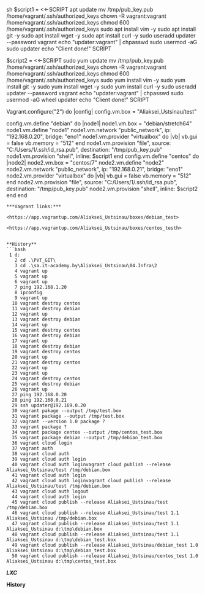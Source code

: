 sh
$script1 = <<-SCRIPT
apt update
mv /tmp/pub_key.pub /home/vagrant/.ssh/authorized_keys
chown -R vagrant:vagrant /home/vagrant/.ssh/authorized_keys
chmod 600 /home/vagrant/.ssh/authorized_keys
sudo apt install vim -y 
sudo apt install git -y
sudo apt install wget -y 
sudo apt install curl -y
sudo useradd updater --password vagrant
echo "updater:vagrant" | chpasswd
sudo usermod -aG sudo updater
echo "Client done!"
SCRIPT

$script2 = <<-SCRIPT
sudo yum update
mv /tmp/pub_key.pub /home/vagrant/.ssh/authorized_keys
chown -R vagrant:vagrant /home/vagrant/.ssh/authorized_keys
chmod 600 /home/vagrant/.ssh/authorized_keys
sudo yum install vim -y 
sudo yum install git -y 
sudo yum install wget -y 
sudo yum install curl -y
sudo useradd updater --password vagrant
echo "updater:vagrant" | chpasswd
sudo usermod -aG wheel updater
echo "Client done!"
SCRIPT

Vagrant.configure("2") do |config|
  config.vm.box = "Aliaksei_Ustsinau/test"

  config.vm.define "debian" do |node1|
    node1.vm.box = "debian/stretch64"
    node1.vm.define "node1"
    node1.vm.network "public_network", ip: "192.168.0.20",  bridge: "eno1"
    node1.vm.provider "virtualbox" do |vb|
       vb.gui = false
       vb.memory = "512"
    end
    node1.vm.provision "file", source: "C:/Users/1/.ssh/id_rsa.pub", destination: "/tmp/pub_key.pub"
    node1.vm.provision "shell", 
        inline: $script1
  end
  config.vm.define "centos" do |node2|
    node2.vm.box = "centos/7"
    node2.vm.define "node2"
    node2.vm.network "public_network", ip: "192.168.0.21",  bridge: "eno1"
    node2.vm.provider "virtualbox" do |vb|
       vb.gui = false
       vb.memory = "512"
    end
    node2.vm.provision "file", source: "C:/Users/1/.ssh/id_rsa.pub", destination: "/tmp/pub_key.pub"
    node2.vm.provision "shell",
        inline: $script2
  end
end
```
***Vagrant links:***

<https://app.vagrantup.com/Aliaksei_Ustsinau/boxes/debian_test>

<https://app.vagrantup.com/Aliaksei_Ustsinau/boxes/centos_testh>


**History**
```bash
 1 d:
   2 cd .\PVT_GIT\
   3 cd .\sa.it-academy.by\Aliaksei_Ustsinau\04.Infra\2
   4 vagrant up
   5 vagrant up
   6 vagrant up
   7 ping 192.168.1.20
   8 ipconfig
   9 vagrant up
  10 vagrant destroy centos
  11 vagrant destroy debian
  12 vagrant up
  13 vagrant destroy debian
  14 vagrant up
  15 vagrant destroy centos
  16 vagrant destroy debian
  17 vagrant up
  18 vagrant destroy debian
  19 vagrant destroy centos
  20 vagrant up
  21 vagrant destroy centos
  22 vagrant up
  23 vagrant up
  24 vagrant destroy centos
  25 vagrant destroy debian
  26 vagrant up
  27 ping 192.168.0.20
  28 ping 192.168.0.21
  29 ssh updater@192.169.0.20
  30 vagrant pakage --output /tmp/test.box
  31 vagrant package --output /tmp/test.box
  32 vagrant --version 1.0 package ?
  33 vagrant package ?
  34 vagrant package centos --output /tmp/centos_test.box
  35 vagrant package debian --output /tmp/debian_test.box
  36 vagrant cloud login
  37 vagrant auth
  38 vagrant cloud auth
  39 vagrant cloud auth login
  40 vagrant cloud auth loginvagrant cloud publish --release Aliaksei_Ustsinau/test /tmp/debian.box
  41 vagrant cloud auth login
  42 vagrant cloud auth loginvagrant cloud publish --release Aliaksei_Ustsinau/test /tmp/debian.box
  43 vagrant cloud auth logout
  44 vagrant cloud auth login
  45 vagrant cloud publish --release Aliaksei_Ustsinau/test /tmp/debian.box
  46 vagrant cloud publish --release Aliaksei_Ustsinau/test 1.1 Aliaksei_Ustsinau /tmp/debian.box
  47 vagrant cloud publish --release Aliaksei_Ustsinau/test 1.1 Aliaksei_Ustsinau d:\tmp\debian.box
  48 vagrant cloud publish --release Aliaksei_Ustsinau/test 1.1 Aliaksei_Ustsinau d:\tmp\debian_test.box
  49 vagrant cloud publish --release Aliaksei_Ustsinau/debian_test 1.0 Aliaksei_Ustsinau d:\tmp\debian_test.box
  50 vagrant cloud publish --release Aliaksei_Ustsinau/centos_test 1.0 Aliaksei_Ustsinau d:\tmp\centos_test.box
```

***LXC***


**History**
```bash

```
